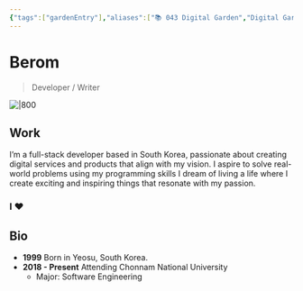 ```yaml
---
{"tags":["gardenEntry"],"aliases":["📚 043 Digital Garden","Digital Garden"],"link":null,"up":null,"persona":null,"index":null,"date_created":"2023-10-21","date_modified":"2024-01-27","dg-publish":true,"dg-home":true,"cssclasses":[],"permalink":"/atlas/maps/the-berom/","contentClasses":"","dgPassFrontmatter":true,"noteIcon":"1","created":"2023-12-17T14:36:40.487+09:00","updated":"2024-01-27T19:18:45.617+09:00"}
---
```


# Berom
> Developer / Writer

![|800](/img/user/Atlas/Utils/_attachments/70FA85F7-5F93-4E61-AB42-4D6995A16944_1_201_a.jpeg)
## Work
I’m a full-stack developer based in South Korea, passionate about creating digital services and products that align with my vision.
I aspire to solve real-world problems using my programming skills
I dream of living a life where I create exciting and inspiring things that resonate with my passion.

### I ♥

## Bio
- **1999** Born in Yeosu, South Korea.
- **2018 - Present** Attending Chonnam National University
    - Major: Software Engineering

